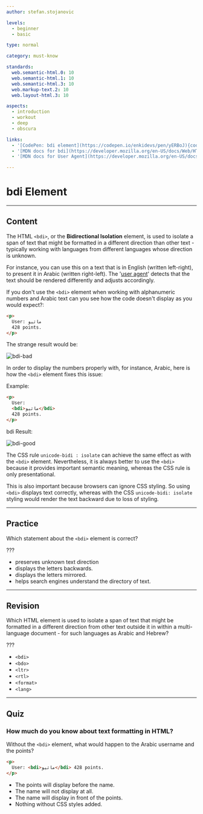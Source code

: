```yaml
---
author: stefan.stojanovic

levels:
  - beginner
  - basic

type: normal

category: must-know

standards:
  web.semantic-html.0: 10
  web.semantic-html.1: 10
  web.semantic-html.3: 10
  web.markup-text.2: 10
  web.layout-html.3: 10

aspects:
  - introduction
  - workout
  - deep
  - obscura

links:
  - '[CodePen: bdi element](https://codepen.io/enkidevs/pen/yERBoJ){code}'
  - '[MDN docs for bdi](https://developer.mozilla.org/en-US/docs/Web/HTML/Element/bdi){website}'
  - '[MDN docs for User Agent](https://developer.mozilla.org/en-US/docs/Glossary/user_agent){website}'

---
```

# bdi Element
---
## Content

The HTML `<bdi>`, or the **Bidirectional Isolation** element, is used to isolate a span of text that might be formatted in a different direction than other text - typically working with languages from different languages whose direction is unknown.

For instance, you can use this on a text that is in English (written left-right), to present it in Arabic (written right-left). The '[user agent](https://developer.mozilla.org/en-US/docs/Glossary/user_agent)' detects that the text should be rendered differently and adjusts accordingly.

If you don't use the `<bdi>` element when working with alphanumeric numbers and Arabic text can you see how the code doesn't display as you would expect?:
```html
<p>
  User: ماثيو
  428 points.
</p>
```
The strange result would be:

![bdi-bad](%3Csvg%20xmlns%3D%22http%3A%2F%2Fwww.w3.org%2F2000%2Fsvg%22%20width%3D%22320%22%20height%3D%2252%22%3E%3Cg%20fill%3D%22none%22%20fill-rule%3D%22evenodd%22%3E%3Crect%20width%3D%22320%22%20height%3D%2252%22%20fill%3D%22%23FFF%22%20rx%3D%229%22%2F%3E%3Ctext%20fill%3D%22%23000%22%20font-family%3D%22ArialMT%2C%20Arial%22%20font-size%3D%2216%22%3E%3Ctspan%20x%3D%2218%22%20y%3D%2231%22%3EUser%3A%20428%20%D9%85%D8%A7%D8%AB%D9%8A%D9%88%20points.%3C%2Ftspan%3E%3C%2Ftext%3E%3C%2Fg%3E%3C%2Fsvg%3E)

In order to display the numbers properly with, for instance, Arabic, here is how the `<bdi>` element fixes this issue:

Example:
```html
<p>
  User:
  <bdi>ماثيو</bdi>
  428 points.
</p>

```
bdi Result:

![bdi-good](%3Csvg%20xmlns%3D%22http%3A%2F%2Fwww.w3.org%2F2000%2Fsvg%22%20width%3D%22320%22%20height%3D%2252%22%3E%3Cg%20fill%3D%22none%22%20fill-rule%3D%22evenodd%22%3E%3Crect%20width%3D%22320%22%20height%3D%2252%22%20fill%3D%22%23FFF%22%20rx%3D%229%22%2F%3E%3Ctext%20fill%3D%22%23000%22%20font-family%3D%22ArialMT%2C%20Arial%22%20font-size%3D%2216%22%3E%3Ctspan%20x%3D%2218%22%20y%3D%2231%22%3EUser%3A%20%D9%85%D8%A7%D8%AB%D9%8A%D9%88%20%3C%2Ftspan%3E%3C%2Ftext%3E%3Ctext%20fill%3D%22%23000%22%20font-family%3D%22ArialMT%2C%20Arial%22%20font-size%3D%2216%22%3E%3Ctspan%20x%3D%2294%22%20y%3D%2232%22%3E428%20points.%3C%2Ftspan%3E%3C%2Ftext%3E%3C%2Fg%3E%3C%2Fsvg%3E)

<!--[Visit CodePen](https://codepen.io/enkidevs/pen/yERBoJ)-->

The CSS rule `unicode-bidi : isolate` can achieve the same effect as with the `<bdi>` element. Nevertheless, it is always better to use the `<bdi>` because it provides important semantic meaning, whereas the CSS rule is only presentational.

This is also important because browsers can ignore CSS styling. So using `<bdi>` displays text correctly, whereas with the CSS `unicode-bidi: isolate` styling would render the text backward due to loss of styling.

---
## Practice

Which statement about the `<bdi>` element is correct?

???

* preserves unknown text direction
* displays the letters backwards.
* displays the letters mirrored.
* helps search engines understand the directory of text.

---
## Revision

Which HTML element is used to isolate a span of text that might be formatted in a different direction from other text outside it in within a multi-language document - for such languages as Arabic and Hebrew?  

???

* `<bdi>`
* `<bdo>`
* `<ltr>`
* `<rtl>`
* `<format>`
* `<lang>`

---
## Quiz

### How much do you know about text formatting in HTML?

Without the `<bdi>` element, what would happen to the Arabic username and the points?

```html
<p>
  User: <bdi>ماثيو</bdi> 428 points.
</p>
```

* The points will display before the name.
* The name will not display at all.
* The name will display in front of the points.
* Nothing without CSS styles added.
